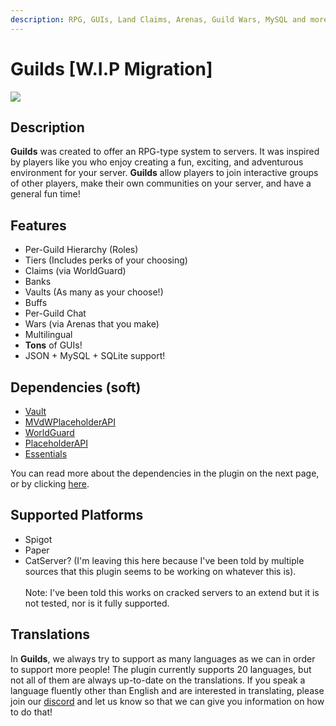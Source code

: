```yaml
---
description: RPG, GUIs, Land Claims, Arenas, Guild Wars, MySQL and more!
---
```


# Guilds \[W.I.P Migration]

![](../../.gitbook/assets/assets\_-Ljvb1saMgD8bceF8vll\_-Ljvj\_MQe-jg2Tyif8gr\_-LjvjcZTHyzHl1ezC3tD\_logo.png)

## Description

**Guilds** was created to offer an RPG-type system to servers. It was inspired by players like you who enjoy creating a fun, exciting, and adventurous environment for your server. **Guilds** allow players to join interactive groups of other players, make their own communities on your server, and have a general fun time!

## **Features**

* Per-Guild Hierarchy (Roles)
* Tiers (Includes perks of your choosing)
* Claims (via WorldGuard)
* Banks
* Vaults (As many as your choose!)
* Buffs
* Per-Guild Chat
* Wars (via Arenas that you make)
* Multilingual
* **Tons** of GUIs!
* JSON + MySQL + SQLite support!

## Dependencies **(soft)**

* [Vault](https://www.spigotmc.org/resources/34315/)
* [MVdWPlaceholderAPI](https://www.spigotmc.org/resources/11182/)
* [WorldGuard](https://dev.bukkit.org/projects/worldguard)
* [PlaceholderAPI](https://placeholderapi.com)
* [Essentials](https://www.spigotmc.org/resources/9089/)

You can read more about the dependencies in the plugin on the next page, or by clicking [here](../../clips-plugins/deluxemenus/options-and-configurations/requirements.md).

## Supported Platforms

* Spigot
* Paper
* CatServer? (I'm leaving this here because I've been told by multiple sources that this plugin seems to be working on whatever this is).\
  \
  Note: I've been told this works on cracked servers to an extend but it is not tested, nor is it fully supported.

## Translations

In **Guilds**, we always try to support as many languages as we can in order to support more people! The plugin currently supports 20 languages, but not all of them are always up-to-date on the translations. If you speak a language fluently other than English and are interested in translating, please join our [discord](https://helpch.at/discord) and let us know so that we can give you information on how to do that!

